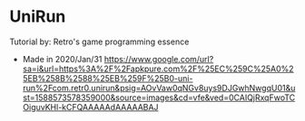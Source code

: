 # UniRun
Tutorial by: Retro's game programming essence
* Made in 2020/Jan/31
https://www.google.com/url?sa=i&url=https%3A%2F%2Fapkpure.com%2F%25EC%259C%25A0%25EB%258B%2588%25EB%259F%25B0-uni-run%2Fcom.retr0.unirun&psig=AOvVaw0qNGv8uys9DJGwhNwgqU01&ust=1588573578359000&source=images&cd=vfe&ved=0CAIQjRxqFwoTCOiguvKHl-kCFQAAAAAdAAAAABAJ

